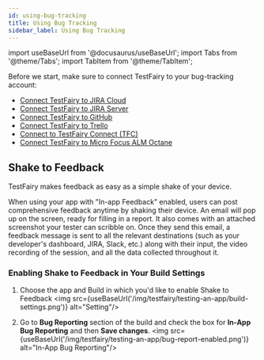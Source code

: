```yaml
---
id: using-bug-tracking
title: Using Bug Tracking
sidebar_label: Using Bug Tracking
---
```


import useBaseUrl from '@docusaurus/useBaseUrl';
import Tabs from '@theme/Tabs';
import TabItem from '@theme/TabItem';

Before we start, make sure to connect TestFairy to your bug-tracking account:

- [Connect TestFairy to JIRA Cloud](/testfairy/testing-an-app/bug-tracking/jira-cloud)
- [Connect TestFairy to JIRA Server](/testfairy/testing-an-app/bug-tracking/jira-server)
- [Connect TestFairy to GitHub](/testfairy/testing-an-app/bug-tracking/github)
- [Connect TestFairy to Trello](/testfairy/testing-an-app/bug-tracking/trello)
- [Connect to TestFairy Connect (TFC)](/testfairy/testing-an-app/bug-tracking/tf-connect)
- [Connect TestFairy to Micro Focus ALM Octane](/testfairy/testing-an-app/bug-tracking/micro-focus)

## Shake to Feedback

TestFairy makes feedback as easy as a simple shake of your device.

When using your app with "In-app Feedback" enabled, users can post comprehensive feedback anytime by shaking their device.
An email will pop up on the screen, ready for filling in a report. It also comes with an attached screenshot your tester can scribble on.
Once they send this email, a feedback message is sent to all the relevant destinations (such as your developer's dashboard, JIRA, Slack, etc.) along with their input, the video recording of the session, and all the data collected throughout it.

### Enabling Shake to Feedback in Your Build Settings

1. Choose the app and Build in which you'd like to enable Shake to Feedback
   <img src={useBaseUrl('/img/testfairy/testing-an-app/build-settings.png')} alt="Setting"/>

1. Go to **Bug Reporting** section of the build and check the box for **In-App Bug Reporting** and then **Save changes**.
   <img src={useBaseUrl('/img/testfairy/testing-an-app/bug-report-enabled.png')} alt="In-App Bug Reporting"/>

